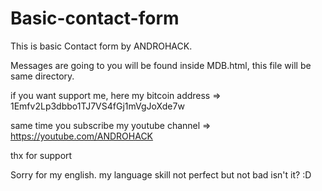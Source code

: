 # Basic-contact-form
This is basic  Contact form by ANDROHACK.

Messages are going to you will be found inside MDB.html, this file will be same directory.

if you want support me, here my bitcoin address => 1Emfv2Lp3dbbo1TJ7VS4fGj1mVgJoXde7w

same time you subscribe my youtube channel => https://youtube.com/ANDROHACK

thx for support

Sorry for my english. my language skill not perfect but not bad isn't it? :D
